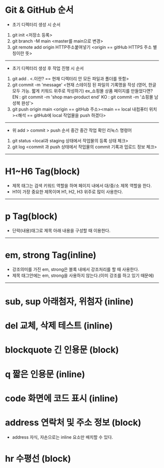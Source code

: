 # Git & GitHub 순서
* 초기 디렉터리 생성 시 순서
1. git init <저장소 등록>
2. git branch -M main <master를 main으로 변경>
3. git remote add origin HTTP주소붙여넣기 <origin == gitHub HTTPS 주소 별칭이란 뜻>
-----------------------------------------------------------------------------------------------
* 초기 디렉터리 생성 후 작업 진행 시 순서
1. git add . <.이란? == 현재 디렉터리 안 모든 파일과 폴더를 뜻함>
2. git commit -m 'message' 
    <현재 스테이징 된 파일의 기록명을 작성 (영어, 한글 모두 가능. 짧게 키워드 위주로 작성하기)
    ex_쇼핑몰 상품 페이지를 만들었다면? 
        EN : git commit -m 'shop man-product end'
        KO : git commit -m '쇼핑몰 남성복 완성'>
3. git push origin main <origin == gitHub 주소><main == local 내컴퓨터 위치><해석 == gitHub에 local 작업물을 push 하겠다>
-----------------------------------------------------------------------------------------------
* 위 add > commit > push 순서 중간 중간 작업 확인 리눅스 명령어
1. git status <local과 staging 상태에서 작업물의 등록 상태 체크>
2. git log <commit 과 push 상태에서 작업물의 commit 기록과 업로드 정보 체크>
-----------------------------------------------------------------------------------------------
# H1~H6 Tag(block)
* 제목 태그는 검색 키워드 역할을 하며 페이지 내에서 대/중/소 제목 역할을 한다.
* H1이 가장 중요한 제목이며 H1, H2, H3 위주로 많이 사용한다.
-----------------------------------------------------------------------------------------------
# p Tag(block)
* 단락(내용)태그로 제목 아래 내용을 구성할 때 이용한다.
------------------------------------------------------------------------------------------------
# em, strong Tag(inline)
* 강조의미를 가진 em, strong은 블록 내에서 강조처리를 할 때 사용한다.
* 제목 태그<h>안에는 em, strong을 사용하지 않는다.(이미 강조를 하고 있기 때문에)
------------------------------------------------------------------------------------------------
# sub, sup 아래첨자, 위첨자 (inline)
# del 교체, 삭제 테스트 (inline)
# blockquote 긴 인용문 (block)
# q 짧은 인용문 (inline)
# code 화면에 코드 표시 (inline)
# address 연락처 및 주소 정보 (block)
* address 자식, 자손으로는 inline 요소만 배치할 수 있다.
# hr 수평선 (block)
